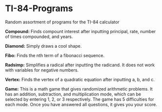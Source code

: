 # TI-84-Programs
Random assortment of programs for the TI-84 calculator

**Compound:**
Finds compount interest after inputting principal, rate, number of times compounded, and years.

**Diamond:**
Simply draws a cool shape.

**Fibo:**
Finds the nth term of a fibonacci sequence.

**Radsimp:**
Simplifies a radical after inputting the radicand. It does not work with variables for negative numbers.

**Vertex:**
Finds the vertex of a quadratic equation after inputting a, b, and c.

**Game:**
This is a math game that gives randomized arithmetic problems. It has an addition, subtraction, and multiplication mode, which can be selected by entering 1, 2, or 3 respectively. The game has 5 difficulties for each mode. Once you have answered all questions, it gives you your score.
